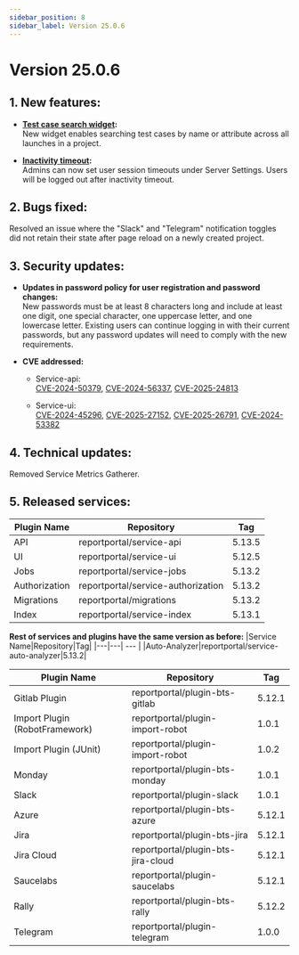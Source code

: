 ```yaml
---
sidebar_position: 8
sidebar_label: Version 25.0.6
---
```


# Version 25.0.6

## 1. New features:
- **[Test case search widget](/dashboards-and-widgets/TestCaseSearch):**<br />
  New widget enables searching test cases by name or attribute across all launches in a project.

- **[Inactivity timeout](/admin-panel/ServerSettings/#inactivity-timeout):**<br />
  Admins can now set user session timeouts under Server Settings. Users will be logged out after inactivity timeout.

## 2. Bugs fixed:
Resolved an issue where the "Slack" and "Telegram" notification toggles did not retain their state after page reload on a newly created project.

## 3. Security updates:
- **Updates in password policy for user registration and password changes:**<br />
  New passwords must be at least 8 characters long and include at least one digit, one special character, one uppercase letter, and one lowercase letter. Existing users can continue logging in with their current passwords, but any password updates will need to comply with the new requirements.

- **CVE addressed:**<br />

    - Service-api:<br />
      [CVE-2024-50379](https://nvd.nist.gov/vuln/detail/cve-2024-50379), [CVE-2024-56337](https://nvd.nist.gov/vuln/detail/CVE-2024-56337), [CVE-2025-24813](https://nvd.nist.gov/vuln/detail/CVE-2025-24813)

    - Service-ui:<br />
      [CVE-2024-45296](https://www.cve.org/CVERecord?id=CVE-2024-45296), [CVE-2025-27152](https://www.cve.org/CVERecord?id=CVE-2025-27152), [CVE-2025-26791](https://www.cve.org/CVERecord?id=CVE-2025-26791), [CVE-2024-53382](https://www.cve.org/CVERecord?id=CVE-2024-53382)

## 4. Technical updates:
Removed Service Metrics Gatherer.

## 5. Released services:
|Plugin Name|Repository|Tag|
|---|---| --- |
|API|reportportal/service-api|5.13.5|
|UI|reportportal/service-ui|5.12.5|
|Jobs|reportportal/service-jobs|5.13.2|
|Authorization|reportportal/service-authorization|5.13.2|
|Migrations|reportportal/migrations|5.13.2| 
|Index|reportportal/service-index|5.13.1|

**Rest of services and plugins have the same version as before:**
|Service Name|Repository|Tag|
|---|---| --- |
|Auto-Analyzer|reportportal/service-auto-analyzer|5.13.2|

|Plugin Name|Repository|Tag|
|---|---| --- |
|Gitlab Plugin|reportportal/plugin-bts-gitlab|5.12.1|
|Import Plugin (RobotFramework)|reportportal/plugin-import-robot|1.0.1|
|Import Plugin (JUnit)|reportportal/plugin-import-robot|1.0.2|
|Monday|reportportal/plugin-bts-monday|1.0.1|
|Slack|reportportal/plugin-slack|1.0.1|
|Azure|reportportal/plugin-bts-azure|5.12.1|
|Jira|reportportal/plugin-bts-jira|5.12.1|
|Jira Cloud|reportportal/plugin-bts-jira-cloud|5.12.1|
|Saucelabs|reportportal/plugin-saucelabs|5.12.1|
|Rally|reportportal/plugin-bts-rally|5.12.2||
|Telegram|reportportal/plugin-telegram|1.0.0||
